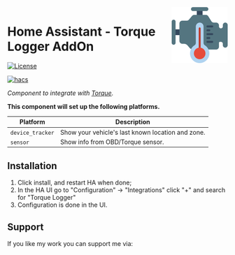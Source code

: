 <img src="icon.png" align="right" width="128" />  

# Home Assistant - Torque Logger AddOn

[![License][license-shield]][license]

[![hacs][hacsbadge]][hacs]


_Component to integrate with [Torque][torque]._

**This component will set up the following platforms.**

Platform | Description
-- | --
`device_tracker` | Show your vehicle's last known location and zone.
`sensor` | Show info from OBD/Torque sensor.

## Installation

1. Click install, and restart HA when done;
2. In the HA UI go to "Configuration" -> "Integrations" click "+" and search for "Torque Logger"
3. Configuration is done in the UI.

<!---->

## Support

If you like my work you can support me via:

<figure class="wp-block-image size-large"><a href="https://www.buymeacoffee.com/dominikjwrc"><img src="https://homeassistantwithoutaplan.files.wordpress.com/2023/07/coffe-3.png?w=182" alt="" class="wp-image-64"/></a></figure>





[torque]: https://torque-bhp.com/
[buymecoffee]: https://buymeacoffee.com/dominikjwrc

[commits-shield]: https://img.shields.io/github/commit-activity/y/junalmeida/homeassistant-torque.svg?style=plastic
[commits]: https://github.com/junalmeida/homeassistant-torque/commits/master
[hacs]: https://github.com/custom-components/hacs
[hacsbadge]: https://img.shields.io/badge/HACS-Custom-orange.svg?style=plastic
[license]: https://github.com/junalmeida/homeassistant-torque/blob/main/LICENSE
[license-shield]: https://img.shields.io/github/license/junalmeida/homeassistant-torque.svg?style=plastic
[user_profile]: https://github.com/DominikWrobel

[iconcredit]: https://www.flaticon.com/authors/smashicons
[iconcreditsite]: https://www.flaticon.com/
